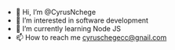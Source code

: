 - 👋 Hi, I’m @CyrusNchege
- 👀 I’m interested in software development
- 🌱 I’m currently learning Node JS
- 📫 How to reach me cyruschegecc@gnail.com


